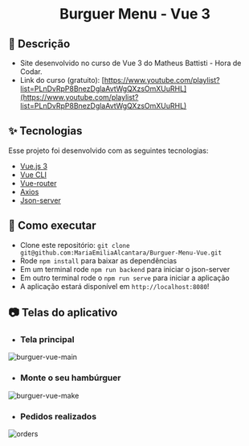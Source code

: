 <h1 align="center">Burguer Menu - Vue 3</h1>

## 📝 Descrição

- Site desenvolvido no curso de Vue 3 do Matheus Battisti - Hora de Codar.
- Link do curso (gratuito): [https://www.youtube.com/playlist?list=PLnDvRpP8BnezDglaAvtWgQXzsOmXUuRHL](https://www.youtube.com/playlist?list=PLnDvRpP8BnezDglaAvtWgQXzsOmXUuRHL)

## ✨ Tecnologias

Esse projeto foi desenvolvido com as seguintes tecnologias:

- [Vue.js 3](https://vuejs.org/)
- [Vue CLI](https://cli.vuejs.org/)
- [Vue-router](https://router.vuejs.org/)
- [Axios](https://axios-http.com/ptbr/)
- [Json-server](https://www.npmjs.com/package/json-server)

## 🚀 Como executar

- Clone este repositório: `git clone git@github.com:MariaEmiliaAlcantara/Burguer-Menu-Vue.git`
- Rode `npm install` para baixar as dependências
- Em um terminal rode `npm run backend` para iniciar o json-server
- Em outro terminal rode o `npm run serve` para iniciar a aplicação
- A aplicação estará disponível em `http://localhost:8080`!

## 📷 Telas do aplicativo

- ### Tela principal
![burguer-vue-main](https://user-images.githubusercontent.com/104785776/203171202-dc1c917e-0716-4d74-a84f-1b6d13def94a.png)

- ### Monte o seu hambúrguer
![burguer-vue-make](https://user-images.githubusercontent.com/104785776/203171237-0092f720-c6eb-40b7-a797-01e3457dc907.png)

- ### Pedidos realizados
![orders](https://user-images.githubusercontent.com/104785776/203171269-85fcee73-c84c-4b2f-8d01-7ca83ddf7db1.png)

